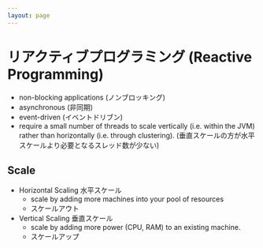 ```yaml
---
layout: page
---
```


# リアクティブプログラミング (Reactive Programming)

* non-blocking applications (ノンブロッキング)
* asynchronous (非同期)
* event-driven (イベントドリブン)
* require a small number of threads to scale vertically (i.e. within the JVM) rather than horizontally (i.e. through clustering). (垂直スケールの方が水平スケールより必要となるスレッド数が少ない)

## Scale

* Horizontal Scaling 水平スケール
    * scale by adding more machines into your pool of resources
    * スケールアウト
* Vertical Scaling 垂直スケール
    * scale by adding more power (CPU, RAM) to an existing machine.
    * スケールアップ
